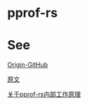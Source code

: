 # pprof-rs

# See
[Origin-GitHub](https://github.com/tikv/pprof-rs/blob/master/README.md)

[原文](https://inspektor.cloud/blog/how-profiler-works/)

[关于pprof-rs内部工作原理](https://rustcc.cn/article?id=f5d9a1ad-e463-4ae4-91bf-ed11b8c0cbf0)
